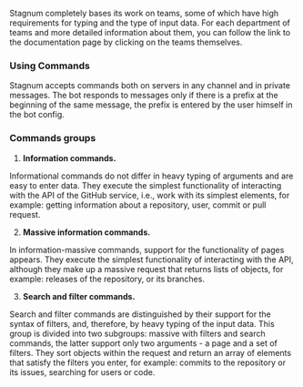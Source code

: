 Stagnum completely bases its work on teams, some of which have high requirements for typing and the type of input data. For each department of teams and more detailed information about them, you can follow the link to the documentation page by clicking on the teams themselves.

### Using Commands

Stagnum accepts commands both on servers in any channel and in private messages. The bot responds to messages only if there is a prefix at the beginning of the same message, the prefix is ​​entered by the user himself in the bot config.

### Commands groups

1. **Information commands.**

Informational commands do not differ in heavy typing of arguments and are easy to enter data. They execute the simplest functionality of interacting with the API of the GitHub service, i.e., work with its simplest elements, for example: getting information about a repository, user, commit or pull request.

2. **Massive information commands.**

In information-massive commands, support for the functionality of pages appears. They execute the simplest functionality of interacting with the API, although they make up a massive request that returns lists of objects, for example: releases of the repository, or its branches.

3. **Search and filter commands.**

Search and filter commands are distinguished by their support for the syntax of filters, and, therefore, by heavy typing of the input data. This group is divided into two subgroups: massive with filters and search commands, the latter support only two arguments - a page and a set of filters. They sort objects within the request and return an array of elements that satisfy the filters you enter, for example: commits to the repository or its issues, searching for users or code.
